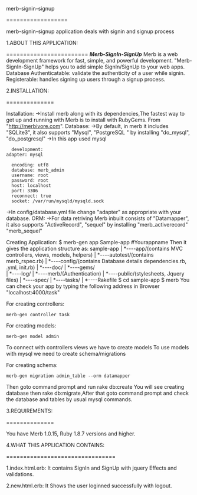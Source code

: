 merb-signin-signup

==================

merb-signin-signup application deals with signin and signup process

1.ABOUT THIS APPLICATION:

========================
*****Merb-SignIn-SignUp*****
Merb is a web development framework for fast, simple, and powerful development.
"Merb-SignIn-SignUp" helps you to add simple SignIn/SignUp to your web apps.
 Database Authenticatable:  validate the authenticity of a user while signin.
 Registerable: handles signing up users through a signup process.
 
2.INSTALLATION:

==============

Installation:
 ->Install merb along with its dependencies,The fastest way to get up and running with Merb is to install 
with RubyGems. From "http://merbivore.com".
Database:
 ->By default, in merb it includes "SQLite3", it also supports "Mysql", "PostgreSQL " by installing 
"do_mysql", "do_postgresql"
 ->In this app used mysql 
 
      development:
    adapter: mysql
    
	  encoding: utf8
	  database: merb_admin
	  username: root
	  password: root
	  host: localhost
	  port: 3306
	  reconnect: true
	  socket: /var/run/mysqld/mysqld.sock
 ->In config/database.yml file change "adapter" as appropriate with your database.
ORM:
 ->For data retriving Merb inbuilt consists of "Datamapper", it also supports "ActiveRecord", "sequel" by installing
"merb_activerecord"
"merb_sequel"

Creating Application:
 $ merb-gen app Sample-app #Yourappname
Then it gives the application structure as:
sample-app
  |
  *----app/(contains MVC controllers, views, models, helpers)
  |
  *----autotest/(contains merb_rspec.rb)
  |
  *----config/(contains Database details dependencies.rb, .yml, init.rb)
  |
  *----doc/
  |
  *----gems/  
  |
  *----log/
  |
  *----merb/(Authentication)
  |
  *----public/(stylesheets, Jquery files)
  |
  *----spec/
  |
  *----tasks/ 
  |
  *----Rakefile
 $ cd sample-app
 $ merb
You can check your app by typing the following address in Browser "localhost:4000/task" 

For creating controllers:

    merb-gen controller task
    
For creating models:

    merb-gen model admin
    
To connect with controllers views we have to create models 
To use models with mysql we need to create schema/migrations

For creating schema:

    merb-gen migration admin_table --orm datamapper
    
Then goto command prompt and run rake db:create
You will see creating database
then rake db:migrate,After that goto command prompt and check the database and tables by usual mysql commands.

3.REQUIREMENTS:

==============

You have Merb 1.0.15, Ruby 1.8.7 versions and higher.

4.WHAT THIS APPLICATION CONTAINS:

================================

1.index.html.erb: It contains SignIn and SignUp with jquery Effects and validations.

2.new.html.erb: It Shows the user loginned successfully with logout.
